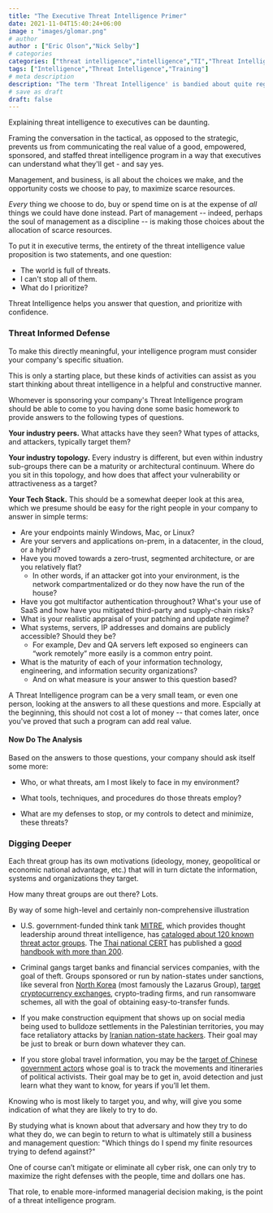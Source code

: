 ```yaml
---
title: "The Executive Threat Intelligence Primer"
date: 2021-11-04T15:40:24+06:00
image : "images/glomar.png"
# author
author : ["Eric Olson","Nick Selby"]
# categories
categories: ["threat intelligence","intelligence","TI","Threat Intelligence Training"]
tags: ["Intelligence","Threat Intelligence","Training"]
# meta description
description: "The term 'Threat Intelligence' is bandied about quite regularly in information security circles. Executives are often have a poor understanding of what this means."
# save as draft
draft: false
---
```

Explaining threat intelligence to executives can be daunting. 

Framing the conversation in the tactical, as opposed to the strategic, prevents us from communicating the real value of a good, empowered, sponsored, and staffed threat intelligence program in a way that executives can understand what they'll get - and say yes. 

Management, and business, is all about the choices we make, and the opportunity costs we choose to pay, to maximize scarce resources. 

*Every* thing we choose to do, buy or spend time on is at the expense of *all* things we could have done instead. Part of management -- indeed, perhaps the soul of management as a discipline -- is making those choices about the allocation of scarce resources.

To put it in executive terms, the entirety of the threat intelligence value proposition is two statements, and one question: 

* The world is full of threats.
* I can't stop all of them.
* What do I prioritize?

Threat Intelligence helps you answer that question, and prioritize with confidence.

### Threat Informed Defense ###

To make this directly meaningful, your intelligence program must consider your company's specific situation. 

This is only a starting place, but these kinds of activities can assist as you start thinking about threat intelligence in a helpful and constructive manner. 

Whomever is sponsoring your company's Threat Intelligence program should be able to come to you having done some basic homework to provide answers to the following types of questions.


**Your industry peers.** What attacks have they seen? What types of attacks, and attackers, typically target them? 

**Your industry topology.** Every industry is different, but even within industry sub-groups there can be a maturity or architectural continuum. Where do you sit in this topology, and how does that affect your vulnerability or attractiveness as a target?

**Your Tech Stack.** This should be a somewhat deeper look at this area, which we presume should be easy for the right people in your company to answer in simple terms: 

* Are your endpoints mainly Windows, Mac, or Linux? 
* Are your servers and applications on-prem, in a datacenter, in the cloud, or a hybrid? 
* Have you moved towards a zero-trust, segmented architecture, or are you relatively flat? 
	* In other words, if an attacker got into your environment, is the network compartmentalized or do they now have the run of the house?
* Have you got multifactor authentication throughout? What's your use of SaaS and how have you mitigated third-party and supply-chain risks? 
* What is your realistic appraisal of your patching and update regime? 
* What systems, servers, IP addresses and domains are publicly accessible?  Should they be? 
	* For example, Dev and QA servers left exposed so engineers can “work remotely” more easily is a common entry point. 
* What is the maturity of each of your information technology, engineering, and information security organizations? 
	* And on what measure is your answer to this question based?

A Threat Intelligence program can be a very small team, or even one person, looking at the answers to all these questions and more. Espcially at the beginning, this should not cost a lot of money -- that comes later, once you've proved that such a program can add real value.

#### Now Do The Analysis ####
Based on the answers to those questions, your company should ask itself some more: 

* Who, or what threats, am I most likely to face in my environment?

* What tools, techniques, and procedures do those threats employ?

* What are my defenses to stop, or my controls to detect and minimize, these threats?

### Digging Deeper ###

Each threat group has its own motivations (ideology, money, geopolitical or economic national advantage, etc.) that will in turn dictate the information, systems and organizations they target.  

How many threat groups are out there?  Lots.

By way of some high-level and certainly non-comprehensive illustration

* U.S. government-funded think tank [MITRE](https://mitre.org), which provides thought leadership around threat intelligence, has [cataloged about 120 known threat actor groups](https://attack.mitre.org/groups/). The [Thai national CERT](https://apt.thaicert.or.th/cgi-bin/aptgroups.cgi) has published a [good handbook with more than 200](https://www.thaicert.or.th/downloads/files/Threat_Group_Cards_v2.0.pdf). 

* Criminal gangs target banks and financial services companies, with the goal of theft. Groups sponsored or run by nation-states under sanctions, like several fron [North Korea](https://home.treasury.gov/news/press-releases/sm774) (most famously the Lazarus Group), [target cryptocurrency exchanges](https://home.treasury.gov/news/press-releases/sm924), crypto-trading firms, and run ransomware schemes, all with the goal of obtaining easy-to-transfer funds.

* If you make construction equipment that shows up on social media being used to bulldoze settlements in the Palestinian territories, you may face retaliatory attacks by [Iranian nation-state hackers](https://www.justice.gov/opa/pr/state-sponsored-iranian-hackers-indicted-computer-intrusions-us-satellite-companies). Their goal may be just to break or burn down whatever they can.

* If you store global travel information, you may be the [target of Chinese government actors](https://www.reuters.com/article/us-easyjet-cyber-idUKKBN22V1JF) whose goal is to track the movements and itineraries of political activists.  Their goal may be to get in, avoid detection and just learn what they want to know, for years if you’ll let them. 

Knowing who is most likely to target you, and why, will give you some indication of what they are likely to try to do. 

By studying what is known about that adversary and how they try to do what they do, we can begin to return to what is ultimately still a business and management question: "Which things do I spend my finite resources trying to defend against?" 

One of course can’t mitigate or eliminate all cyber risk, one can only try to maximize the right defenses with the people, time and dollars one has.  

That role, to enable more-informed managerial decision making, is the point of a threat intelligence program. 